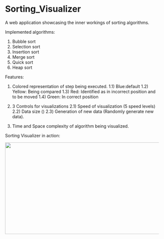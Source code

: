 # Sorting_Visualizer

A web application showcasing the inner workings of sorting algorithms.

Implemented algorithms:

1) Bubble sort
2) Selection sort
3) Insertion sort
4) Merge sort
5) Quick sort
6) Heap sort

Features:

1) Colored representation of step being executed.
  1.1) Blue:default
  1.2) Yellow: Being compared
  1.3) Red: Identified as in incorrect position and to be moved
  1.4) Green: In correct position
  
2) 3 Controls for visualizations
  2.1) Speed of visualization (5 speed levels)
  2.2) Data size ()
  2.3) Generation of new data (Randomly generate new data).
  
4) Time and Space complexity of algorithm being visualized.


Sorting Visualizer in action:

<img src="https://user-images.githubusercontent.com/81374292/176901446-dcc53a81-bef9-49e6-a1df-b593b2e57ab0.png" width="600" height="300">
